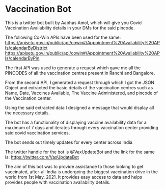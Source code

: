# Vaccination Bot

This is a twitter bot built by Aabhas Amol, which will give you Covid Vaccination Availability details in your DMs for the said pincode.

The following Co-Win APIs have been used for the same:
https://apisetu.gov.in/public/api/cowin#/Appointment%20Availability%20APIs/calendarByDistrict
https://apisetu.gov.in/public/api/cowin#/Appointment%20Availability%20APIs/calendarByPin

The first API was used to generate a request which gave me all the PINCODES of all the vaccination centres present in Ranchi and Bangalore.

From the second API, I generated a request through which I got the JSON Object and extracted the basic details of the vaccination centres such as Name, Date, Vaccines Available, The Vaccine Administered, and pincode of the Vaccination center.

Using the said extracted data I designed a message that would display all the necessary details. 

The bot has a functionality of displaying vaccine availability data for a maximum of 7 days and iterates through every vaccination center providing said covid vaccination services.

The bot sends out timely updates for every center across India.

The twitter handle for the bot is @VaxUpdateBot and the link for the same is:
https://twitter.com/VaxUpdateBot

The aim of this bot was to provide assistance to those looking to get vaccinated, after-all India is undergoing the biggest vaccination drive in the world from 1st May, 2021.
It provides easy access to data and helps provides people with vaccination availability details.
